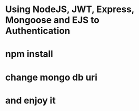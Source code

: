# Using NodeJS, JWT, Express, Mongoose and EJS to Authentication

# npm install

# change mongo db uri

# and enjoy it
